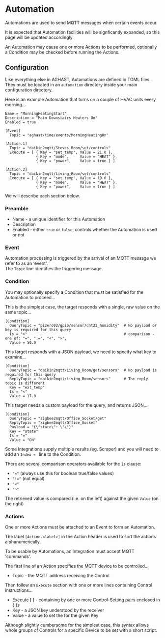 # Automation

Automations are used to send MQTT messages when certain events occur.

It is expected that Automation facilities will be signficantly expanded, so this page will be updated accordingly.

An Automation may cause one or more Actions to be performed, optionally a Condition
may be checked before running the Actions.

## Configuration

Like everything else in AGHAST, Automations are defined in TOML files.
They must be located in an `automation` directory inside your main configuration directory.

Here is an example Automation that turns on a couple of HVAC units every morning...
```
Name = "MorningHeatingStart"
Description = "Main Downstairs Heaters On"
Enabled = true

[Event]
  Topic = "aghast/time/events/MorningHeatingOn"

[Action.1]
  Topic = "daikin2mqtt/Steves_Room/set/controls"
  Execute = [ { Key = "set_temp", Value = 21.0 },
              { Key = "mode",     Value = "HEAT" },
              { Key = "power",    Value = true } ]

[Action.2]
  Topic = "daikin2mqtt/Living_Room/set/controls"
  Execute = [ { Key = "set_temp", Value = 19.0 },
              { Key = "mode",     Value = "HEAT" },
              { Key = "power",    Value = true } ]  
```
We will describe each section below.

### Preamble
 * Name - a unique identifier for this Automation
 * Description
 * Enabled - either `true` or `false`, controls whether the Automation is used or not

### Event
Automation processing is triggered by the arrival of an MQTT message we refer to as an 'event'.  
The `Topic` line identifies the triggering message.

### Condition
You may optionally specify a Condition that must be satisfied for the Automation to proceed...

This is the simplest case, the target responds with a single, raw value on the same topic...
```
[Condition]
  QueryTopic = "pizero02/gpio/sensor/dht22_humidity"  # No payload or key is required for this query
  Is = ">"                                            # comparison - one of: "=", "!=", "<", ">", 
  Value = 50.0
```

This target responds with a JSON payload, we need to specify what key to examine...
```
[Condition]
  QueryTopic = "daikin2mqtt/Living_Room/get/sensors"  # No payload is required for this query
  ReplyTopic = "daikin2mqtt/Living_Room/sensors"      # The reply topic is different
  Key = "ext_temp"
  Is = "<"
  Value = 17.0
```

This target needs a custom payload for the query, and returns JSON...
```
[Condition]
  QueryTopic = "zigbee2mqtt/Office_Socket/get"
  ReplyTopic = "zigbee2mqtt/Office_Socket"
  Payload = "{\"state\": \"\"}"
  Key = "state"
  Is = "="
  Value = "ON"
```


Some Integrations supply multiple results (eg. Scraper) and you will need to add an `Index = ` line to the Condition.

There are several comparison operators available for the `Is` clause:
* `"="`  (always use this for boolean true/false values)
* `"!="` (not equal) 
* `"<"`
* `">"`

The retrieved value is compared (i.e. on the left) against the given `Value` (on the right) 

### Actions
One or more Actions must be attached to an Event to form an Automation.

The label `[Action.<label>]` in the Action header is used to sort the actions alphanumerically.

To be usable by Automations, an Integration must accept MQTT 'commands'.

The first line of an Action specifies the MQTT device to be controlled...
 * Topic - the MQTT address receiving the Control

Then follow an `Execute` section with one or more lines containing Control instructions...
 * Execute [ ] - containing by one or more Control-Setting pairs enclosed in { }s
 * Key - a JSON key understood by the receiver
 * Value - a value to set the for the given Key

Although slightly cumbersome for the simplest case, this syntax allows whole groups of Controls for a specific Device to be set with a short script.
